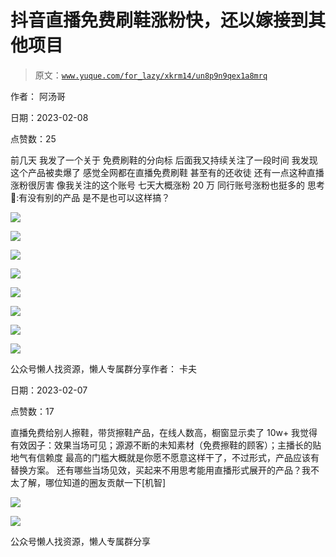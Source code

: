 # 抖音直播免费刷鞋涨粉快，还以嫁接到其他项目

> 原文：[`www.yuque.com/for_lazy/xkrm14/un8p9n9qex1a8mrq`](https://www.yuque.com/for_lazy/xkrm14/un8p9n9qex1a8mrq)



作者： 阿汤哥



日期：2023-02-08



点赞数：25



前几天 我发了一个关于 免费刷鞋的分向标 后面我又持续关注了一段时间 我发现这个产品被卖爆了 感觉全网都在直播免费刷鞋 甚至有的还收徒 还有一点这种直播涨粉很厉害 像我关注的这个账号 七天大概涨粉 20 万 同行账号涨粉也挺多的 思考🤔:有没有别的产品 是不是也可以这样搞？



![](img/714db2dd70240fbed37e1bd00a5cd55b.png)



![](img/d46f3f19b700548fb25d799fa020fd7d.png)  

![](img/6ae4fc1668b20ca5655cd08ba4e8bb4f.png)



![](img/85f13d392cb9cf2785228b415a6ef5c1.png)



![](img/f3bd58d01fc3d8d9ca5cd4f5a8cdcc27.png)



![](img/b76302e5af7eecca7651cdde5b93fab5.png)



![](img/01997eb10c84ac540bfd706df3d2f672.png)



![](img/e3044cc7a9d85a64d0b1af5c78015823.png)



公众号懒人找资源，懒人专属群分享作者： 卡夫



日期：2023-02-07



点赞数：17



直播免费给别人擦鞋，带货擦鞋产品，在线人数高，橱窗显示卖了 10w+ 我觉得有效因子：效果当场可见；源源不断的未知素材（免费擦鞋的顾客）；主播长的贴地气有信赖度 最高的门槛大概就是你愿不愿意这样干了，不过形式，产品应该有替换方案。 还有哪些当场见效，买起来不用思考能用直播形式展开的产品？我不太了解，哪位知道的圈友贡献一下[机智]



![](img/162d38fb390f75474dd39dabd207a85a.png)



![](img/dafcb39a57ea9baa780e9842c5a59e77.png)



公众号懒人找资源，懒人专属群分享

